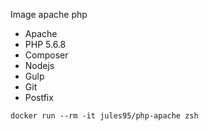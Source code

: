 Image apache php 

- Apache
- PHP 5.6.8
- Composer
- Nodejs
- Gulp
- Git
- Postfix

``` docker run --rm -it jules95/php-apache zsh ```
